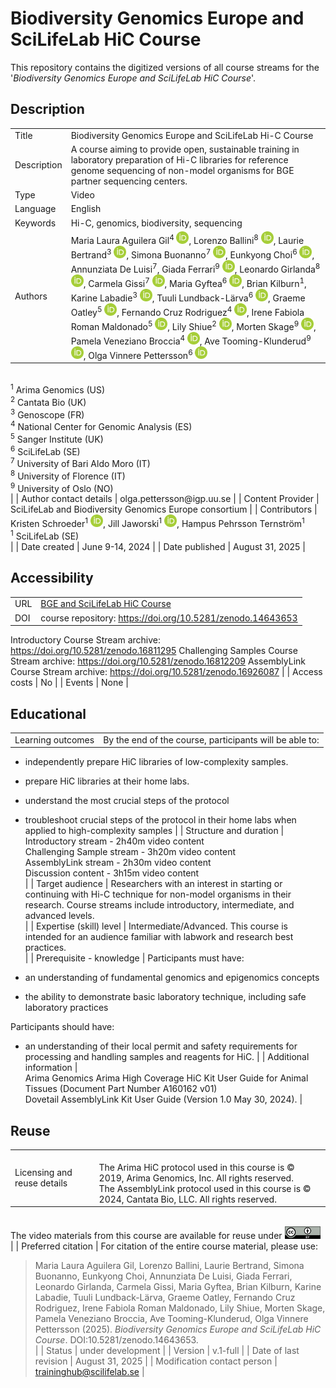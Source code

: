 # Biodiversity Genomics Europe and SciLifeLab HiC Course
This repository contains the digitized versions of all course streams for the '_Biodiversity Genomics Europe and SciLifeLab HiC Course_'.

## Description  

|  |  |
|------|------|
| Title | Biodiversity Genomics Europe and SciLifeLab Hi-C Course |
| Description | A course aiming to provide open, sustainable training in laboratory preparation of Hi-C libraries for reference genome sequencing of non-model organisms for BGE partner sequencing centers. |
| Type | Video |
| Language | English |
| Keywords | Hi-C, genomics, biodiversity, sequencing |
| Authors | Maria Laura Aguilera Gil<sup>4</sup> <a href="https://orcid.org/0000-0002-8631-8778" rel="orcid"><img src="img/ORCID_Logomark.png" alt="" width="20" height="20"/></a>, Lorenzo Ballini<sup>8</sup> <a href="https://orcid.org/0009-0009-5400-2128" rel="orcid"><img src="img/ORCID_Logomark.png" alt="" width="20" height="20"/></a>, Laurie Bertrand<sup>3</sup> <a href="https://orcid.org/0000-0002-4550-761X" rel="orcid"><img src="img/ORCID_Logomark.png" alt="" width="20" height="20"/></a>, Simona Buonanno<sup>7</sup> <a href="https://orcid.org/0009-0004-2056-9429" rel="orcid"><img src="img/ORCID_Logomark.png" alt="" width="20" height="20"/></a>, Eunkyong Choi<sup>6</sup> <a href="https://orcid.org/0009-0007-7147-9468" rel="orcid"><img src="img/ORCID_Logomark.png" alt="" width="20" height="20"/></a>, Annunziata De Luisi<sup>7</sup>, Giada Ferrari<sup>9</sup> <a href="https://orcid.org/0000-0002-0850-1518" rel="orcid"><img src="img/ORCID_Logomark.png" alt="" width="20" height="20"/></a>, Leonardo Girlanda<sup>8</sup> <a href="https://orcid.org/0009-0009-8934-1875" rel="orcid"><img src="img/ORCID_Logomark.png" alt="" width="20" height="20"/></a>, Carmela Gissi<sup>7</sup> <a href="https://orcid.org/0000-0002-2269-079X" rel="orcid"><img src="img/ORCID_Logomark.png" alt="" width="20" height="20"/></a>, Maria Gyftea<sup>6</sup> <a href="https://orcid.org/0009-0004-7492-5695" rel="orcid"><img src="img/ORCID_Logomark.png" alt="" width="20" height="20"/></a>, Brian Kilburn<sup>1</sup>, Karine Labadie<sup>3</sup> <a href="https://orcid.org/0000-0001-7467-8509" rel="orcid"><img src="img/ORCID_Logomark.png" alt="" width="20" height="20"/></a>, Tuuli Lundback-Lärva<sup>6</sup> <a href="https://orcid.org/0009-0008-7630-6846" rel="orcid"><img src="img/ORCID_Logomark.png" alt="" width="20" height="20"/></a>, Graeme Oatley<sup>5</sup> <a href="https://orcid.org/0000-0003-0896-9994" rel="orcid"><img src="img/ORCID_Logomark.png" alt="" width="20" height="20"/></a>, Fernando Cruz Rodriguez<sup>4</sup> <a href="https://orcid.org/0000-0003-4098-8829" rel="orcid"><img src="img/ORCID_Logomark.png" alt="" width="20" height="20"/></a>, Irene Fabiola Roman Maldonado<sup>5</sup> <a href="https://orcid.org/0000-0001-5835-3560" rel="orcid"><img src="img/ORCID_Logomark.png" alt="" width="20" height="20"/></a>, Lily Shiue<sup>2</sup> <a href="https://orcid.org/0000-0002-4480-8920" rel="orcid"><img src="img/ORCID_Logomark.png" alt="" width="20" height="20"/></a>, Morten Skage<sup>9</sup> <a href="https://orcid.org/0000-0002-5312-8038" rel="orcid"><img src="img/ORCID_Logomark.png" alt="" width="20" height="20"/></a>, Pamela Veneziano Broccia<sup>4</sup> <a href="https://orcid.org/0000-0002-3498-7304" rel="orcid"><img src="img/ORCID_Logomark.png" alt="" width="20" height="20"/></a>, Ave Tooming-Klunderud<sup>9</sup> <a href="https://orcid.org/0009-0008-0057-2873" rel="orcid"><img src="img/ORCID_Logomark.png" alt="" width="20" height="20"/></a>, Olga Vinnere Pettersson<sup>6</sup> <a href="https://orcid.org/0000-0002-5597-1870" rel="orcid"><img src="img/ORCID_Logomark.png" alt="" width="20" height="20"/></a><br>
<br>
<sup>1</sup> Arima Genomics (US)<br>
<sup>2</sup> Cantata Bio (UK)<br>
<sup>3</sup> Genoscope (FR)<br>
<sup>4</sup> National Center for Genomic Analysis (ES)<br>
<sup>5</sup> Sanger Institute (UK)<br>
<sup>6</sup> SciLifeLab (SE)<br>
<sup>7</sup> University of Bari Aldo Moro (IT)<br>
<sup>8</sup> University of Florence (IT)<br>
<sup>9</sup> University of Oslo (NO) <br>|
| Author contact details | olga.pettersson@igp.uu.se |
| Content Provider | SciLifeLab and Biodiversity Genomics Europe consortium |
| Contributors | Kristen Schroeder<sup>1</sup> <a href="https://orcid.org/0000-0002-6271-4530" rel="orcid"><img src="img/ORCID_Logomark.png" alt="" width="20" height="20"/></a>, Jill Jaworski<sup>1</sup> <a href="https://orcid.org/0009-0006-2607-5256" rel="orcid"><img src="img/ORCID_Logomark.png" alt="" width="20" height="20"/></a>, Hampus Pehrsson Ternström<sup>1</sup><br>
<sup>1</sup> SciLifeLab (SE)<br> |
| Date created | June 9-14, 2024 |
| Date published | August 31, 2025 |  


## Accessibility   

|  |  |
|:------|:------|
| URL | [BGE and SciLifeLab HiC Course](https://scilifelab-training.github.io/BGE-HiC-course/) |
| DOI | course repository: https://doi.org/10.5281/zenodo.14643653 <br>
Introductory Course Stream archive: https://doi.org/10.5281/zenodo.16811295
Challenging Samples Course Stream archive: https://doi.org/10.5281/zenodo.16812209
AssemblyLink Course Stream archive: https://doi.org/10.5281/zenodo.16926087 |
| Access costs | No |
| Events | None |

## Educational   

|  |  |
|:------|:------|
| Learning outcomes | By the end of the course, participants will be able to: 

- independently prepare HiC libraries of low-complexity samples.
- prepare HiC libraries at their home labs.
- understand the most crucial steps of the protocol 
- troubleshoot crucial steps of the protocol in their home labs when applied to high-complexity samples
 |
| Structure and duration | Introductory stream - 2h40m video content <br>
Challenging Sample stream - 3h20m video content<br>
AssemblyLink stream - 2h30m video content <br>
Discussion content - 3h15m video content <br>  |
| Target audience |  Researchers with an interest in starting or continuing with Hi-C technique for non-model organisms in their research. Course streams include introductory, intermediate, and advanced levels. <br>  |
| Expertise (skill) level |  Intermediate/Advanced. This course is intended for an audience familiar with labwork and research best practices. <br> |
| Prerequisite - knowledge | Participants must have: 

- an understanding of fundamental genomics and epigenomics concepts
- the ability to demonstrate basic laboratory technique, including safe laboratory practices 

Participants should have:

 - an understanding of their local permit and safety requirements for processing and handling samples and reagents for HiC. |
| Additional information |  <br> Arima Genomics Arima High Coverage HiC Kit User Guide for Animal Tissues (Document Part Number A160162 v01) <br>Dovetail AssemblyLink Kit User Guide (Version 1.0 May 30, 2024). |


## Reuse   

|  |  |
|:------|:------|
| Licensing and reuse details | <br>The Arima HiC protocol used in this course is © 2019, Arima Genomics, Inc. All rights reserved. <br>The AssemblyLink protocol used in this course is © 2024, Cantata Bio, LLC. All rights reserved.
<br>
The video materials from this course are available for reuse under <a href="https://creativecommons.org/licenses/by/4.0/" rel="orcid"><img src="img/CCBY4.0.png" alt="" height="20"/></a><br> |
| Preferred citation | For citation of the entire course material, please use:

> Maria Laura Aguilera Gil, Lorenzo Ballini, Laurie Bertrand, Simona Buonanno, Eunkyong Choi, Annunziata De Luisi, Giada Ferrari, Leonardo Girlanda, Carmela Gissi, Maria Gyftea, Brian Kilburn, Karine Labadie, Tuuli Lundback-Lärva, Graeme Oatley, Fernando Cruz Rodriguez, Irene Fabiola Roman Maldonado, Lily Shiue, Morten Skage, Pamela Veneziano Broccia, Ave Tooming-Klunderud, Olga Vinnere Pettersson (2025). *Biodiversity Genomics Europe and SciLifeLab HiC Course*. DOI:10.5281/zenodo.14643653. <br>  |
| Status | under development |
| Version |  v.1-full |
| Date of last revision | August 31, 2025 |
| Modification contact person |  traininghub@scilifelab.se |




